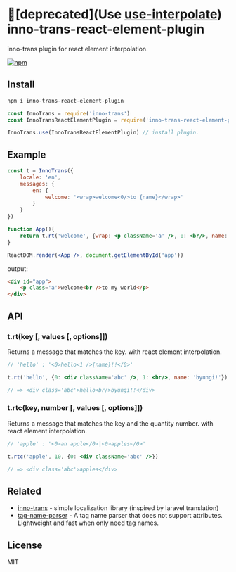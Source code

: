 # 🚨[deprecated](Use [use-interpolate](https://github.com/skt-t1-byungi/use-interpolate)) inno-trans-react-element-plugin
inno-trans plugin for react element interpolation.

[![npm](https://flat.badgen.net/npm/v/inno-trans-react-element-plugin)](https://www.npmjs.com/package/inno-trans-react-element-plugin)

## Install
```sh
npm i inno-trans-react-element-plugin
```
```js
const InnoTrans = require('inno-trans')
const InnoTransReactElementPlugin = require('inno-trans-react-element-plugin')

InnoTrans.use(InnoTransReactElementPlugin) // install plugin.
```

## Example
```jsx
const t = InnoTrans({
    locale: 'en',
    messages: {
        en: {
            welcome: '<wrap>welcome<0/>to {name}</wrap>'
        }
    }
})

function App(){
    return t.rt('welcome', {wrap: <p className='a' />, 0: <br/>, name: 'my world'})
}

ReactDOM.render(<App />, document.getElementById('app'))
```
output:
```html
<div id="app">
    <p class='a'>welcome<br />to my world</p>
</div>
```

## API
### t.rt(key [, values [, options]])
Returns a message that matches the key. with react element interpolation.
```jsx
// 'hello' : '<0>hello<1 />{name}!!</0>'

t.rt('hello', {0: <div className='abc' />, 1: <br/>, name: 'byungi!'})

// => <div class='abc'>hello<br/>byungi!!</div>
```

### t.rtc(key, number [, values [, options]])
Returns a message that matches the key and the quantity number. with react element interpolation.

```jsx
// 'apple' : '<0>an apple</0>|<0>apples</0>'

t.rtc('apple', 10, {0: <div className='abc' />})

// => <div class='abc'>apples</div>
```

## Related
- [inno-trans](https://github.com/skt-t1-byungi/inno-trans) - simple localization library (inspired by laravel translation)
- [tag-name-parser](https://github.com/skt-t1-byungi/tag-name-parser) - A tag name parser that does not support attributes. Lightweight and fast when only need tag names.

## License
MIT
